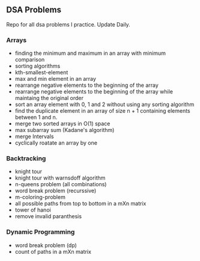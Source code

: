 ## DSA Problems
Repo for all dsa problems I practice. Update Daily.

### Arrays
- finding the minimum and maximum in an array with minimum comparison
- sorting algorithms
- kth-smallest-element
- max and min element in an array
- rearrange negative elements to the beginning of the array
- rearrange negative elements to the beginning of the array while maintaing the original order
- sort an array element with 0, 1 and 2 without using any sorting algorithm
- find the duplicate element in an array of size n + 1 containing elements between 1 and n.
- merge two sorted arrays in O(1) space
- max subarray sum (Kadane's algorithm)
- merge Intervals
- cyclically roatate an array by one

### Backtracking
- knight tour
- knight tour with warnsdoff algorithm
- n-queens problem (all combinations)
- word break problem (recurssive)
- m-coloring-problem
- all possible paths from top to bottom in a mXn matrix
- tower of hanoi
- remove invalid paranthesis

### Dynamic Programming
- word break problem (dp)
- count of paths in a mXn matrix
